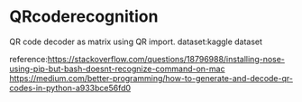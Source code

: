 # QRcoderecognition
QR code decoder as matrix using QR import. dataset:kaggle dataset

reference:https://stackoverflow.com/questions/18796988/installing-nose-using-pip-but-bash-doesnt-recognize-command-on-mac https://medium.com/better-programming/how-to-generate-and-decode-qr-codes-in-python-a933bce56fd0
